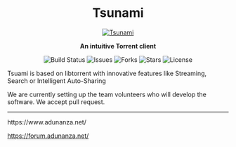 <h1 align="center">Tsunami</h1>

<p align="center"><a href="https://www.adunanza.net/" target="_blank"><img alt="Tsunami" src="https://user-images.githubusercontent.com/17850495/30519264-e00d0236-9b91-11e7-8ac9-95393138693c.jpg"></a></p>

<p align="center"><b>An intuitive Torrent client</b></p>

<p align="center">
  <img src="https://ci.appveyor.com/api/projects/status/w8imugyiik0199lx?svg=true" alt="Build Status">
  <img src="https://img.shields.io/github/issues/AdunanzA/Tsunami.svg" alt="Issues">
  <img src="https://img.shields.io/github/forks/AdunanzA/Tsunami.svg" alt="Forks">
  <img src="https://img.shields.io/github/stars/AdunanzA/Tsunami.svg" alt="Stars">
  <img src="https://img.shields.io/badge/license-AGPLv3-blue.svg" alt="License">
</p>

Tsuami is based on libtorrent with innovative features like Streaming, Search or Intelligent Auto-Sharing

We are currently setting up the team volunteers who will develop the software. We accept pull request.

<hr/>
https://www.adunanza.net/

https://forum.adunanza.net/
